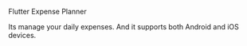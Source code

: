 Flutter Expense Planner

Its manage your daily expenses. And it supports both Android and iOS devices.
